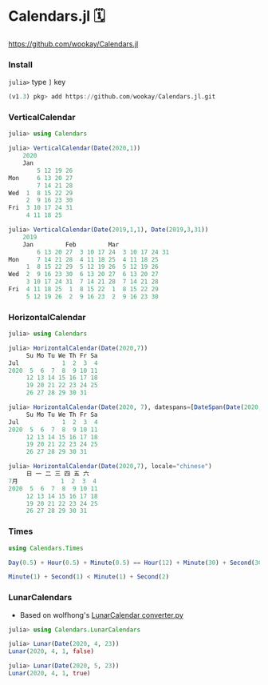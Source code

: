 # Calendars.jl 🗓

<https://github.com/wookay/Calendars.jl>


### Install

`julia>` type `]` key

```julia
(v1.3) pkg> add https://github.com/wookay/Calendars.jl.git
```


### VerticalCalendar

```julia
julia> using Calendars

julia> VerticalCalendar(Date(2020,1))
    2020
    Jan
        5 12 19 26
Mon     6 13 20 27
        7 14 21 28
Wed  1  8 15 22 29
     2  9 16 23 30
Fri  3 10 17 24 31
     4 11 18 25

julia> VerticalCalendar(Date(2019,1,1), Date(2019,3,31))
    2019
    Jan         Feb         Mar
        6 13 20 27  3 10 17 24  3 10 17 24 31
Mon     7 14 21 28  4 11 18 25  4 11 18 25
     1  8 15 22 29  5 12 19 26  5 12 19 26
Wed  2  9 16 23 30  6 13 20 27  6 13 20 27
     3 10 17 24 31  7 14 21 28  7 14 21 28
Fri  4 11 18 25  1  8 15 22  1  8 15 22 29
     5 12 19 26  2  9 16 23  2  9 16 23 30

```


### HorizontalCalendar

```julia
julia> using Calendars

julia> HorizontalCalendar(Date(2020,7))
     Su Mo Tu We Th Fr Sa
Jul            1  2  3  4
2020  5  6  7  8  9 10 11
     12 13 14 15 16 17 18
     19 20 21 22 23 24 25
     26 27 28 29 30 31

julia> HorizontalCalendar(Date(2020, 7), datespans=[DateSpan(Date(2020,7,27):Day(1):Date(2020,7,31), :green)])  # JuliaCon 2020
     Su Mo Tu We Th Fr Sa
Jul            1  2  3  4
2020  5  6  7  8  9 10 11
     12 13 14 15 16 17 18
     19 20 21 22 23 24 25
     26 27 28 29 30 31

julia> HorizontalCalendar(Date(2020,7), locale="chinese")
     日 一 二 三 四 五 六
7月            1  2  3  4
2020  5  6  7  8  9 10 11
     12 13 14 15 16 17 18
     19 20 21 22 23 24 25
     26 27 28 29 30 31

```


### Times

```julia
using Calendars.Times

Day(0.5) + Hour(0.5) + Minute(0.5) == Hour(12) + Minute(30) + Second(30)

Minute(1) + Second(1) < Minute(1) + Second(2)
```


### LunarCalendars

 * Based on wolfhong's [LunarCalendar converter.py](https://github.com/wolfhong/LunarCalendar/blob/master/lunarcalendar/converter.py)

```julia
julia> using Calendars.LunarCalendars

julia> Lunar(Date(2020, 4, 23))
Lunar(2020, 4, 1, false)

julia> Lunar(Date(2020, 5, 23))
Lunar(2020, 4, 1, true)

```
